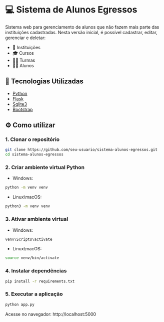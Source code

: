 # 💻 Sistema de Alunos Egressos

Sistema web para gerenciamento de alunos que não fazem mais parte das instituições cadastradas.
Nesta versão inicial, é possível cadastrar, editar, gerenciar e deletar:

- 🏫 Instituições
- 🎓 Cursos
- 🧑‍🏫 Turmas
- 🧑‍🎓 Alunos


## 🚀 Tecnologias Utilizadas

- [Python](https://www.python.org/)
- [Flask](https://flask.palletsprojects.com/en/stable/)
- [Sqlite3](https://sqlite.org/)
- [Bootstrap](https://getbootstrap.com/)


## ⚙️ Como utilizar
### 1. Clonar o repositório
```bash
git clone https://github.com/seu-usuario/sistema-alunos-egressos.git
cd sistema-alunos-egressos
```

### 2. Criar ambiente virtual Python
- Windows:
```bash
python -m venv venv
```

- Linux\macOS:
```bash
python3 -m venv venv
```

### 3. Ativar ambiente virtual
- Windows:
```bash
venv\Scripts\activate
```

- Linux\macOS:
```bash
source venv/bin/activate
```

### 4. Instalar dependências
```bash
pip install -r requirements.txt
```

### 5. Executar a aplicação
```bash
python app.py
```

Acesse no navegador:
http://localhost:5000